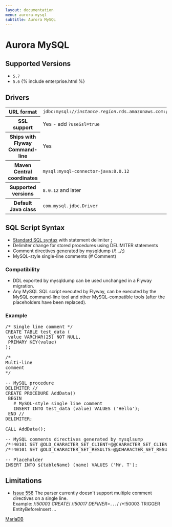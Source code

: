 ```yaml
---
layout: documentation
menu: aurora-mysql
subtitle: Aurora MySQL
---
```

# Aurora MySQL

## Supported Versions

- `5.7`
- `5.6` {% include enterprise.html %}

## Drivers

<table class="table">
<tr>
<th>URL format</th>
<td><code>jdbc:mysql://<i>instance</i>.<i>region</i>.rds.amazonaws.com:<i>port</i>/<i>database</i></code></td>
</tr>
<tr>
<th>SSL support</th>
<td>Yes - add <code>?useSsl=true</code></td>
</tr>
<tr>
<th>Ships with Flyway Command-line</th>
<td>Yes</td>
</tr>
<tr>
<th>Maven Central coordinates</th>
<td><code>mysql:mysql-connector-java:8.0.12</code></td>
</tr>
<tr>
<th>Supported versions</th>
<td><code>8.0.12</code> and later</td>
</tr>
<tr>
<th>Default Java class</th>
<td><code>com.mysql.jdbc.Driver</code></td>
</tr>
</table>

## SQL Script Syntax

- [Standard SQL syntax](/v6/documentation/migrations#sql-based-migrations#syntax) with statement delimiter **;**
- Delimiter change for stored procedures using DELIMITER statements
- Comment directives generated by mysqldump (/!.../;)
- MySQL-style single-line comments (# Comment)

### Compatibility

- DDL exported by mysqldump can be used unchanged in a Flyway migration.
- Any MySQL SQL script executed by Flyway, can be executed by the MySQL command-line tool and other
        MySQL-compatible tools (after the placeholders have been replaced).
        
### Example

<pre class="prettyprint">/* Single line comment */
CREATE TABLE test_data (
 value VARCHAR(25) NOT NULL,
 PRIMARY KEY(value)
);

/*
Multi-line
comment
*/

-- MySQL procedure
DELIMITER //
CREATE PROCEDURE AddData()
 BEGIN
   # MySQL-style single line comment
   INSERT INTO test_data (value) VALUES ('Hello');
 END //
DELIMITER;

CALL AddData();

-- MySQL comments directives generated by mysqlsump
/*!40101 SET @OLD_CHARACTER_SET_CLIENT=@@CHARACTER_SET_CLIENT */;
/*!40101 SET @OLD_CHARACTER_SET_RESULTS=@@CHARACTER_SET_RESULTS */;

-- Placeholder
INSERT INTO ${tableName} (name) VALUES ('Mr. T');</pre>

## Limitations

- [Issue 558](https://github.com/flyway/flyway/issues/558)
        The parser currently doesn't support multiple comment directives on a single line.<br/>
        Example: /*!50003 CREATE*/ /*!50017 DEFINER=`...`*/ /*!50003 TRIGGER EntityBeforeInsert ...

<p class="next-steps">
    <a class="btn btn-primary" href="/v6/documentation/database/mariadb">MariaDB <i class="fa fa-arrow-right"></i></a>
</p>
